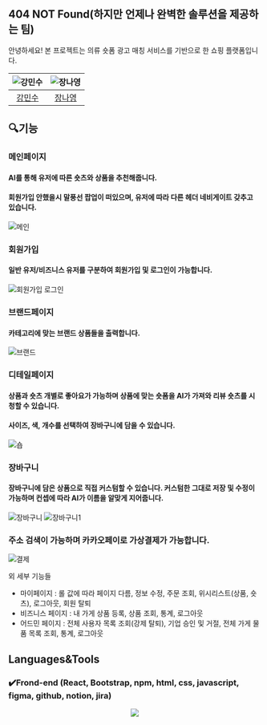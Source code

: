 ## 404 NOT Found(하지만 언제나 완벽한 솔루션을 제공하는 팀)

안녕하세요! 본 프로젝트는 의류 숏폼 광고 매칭 서비스를 기반으로 한 쇼핑 플랫폼입니다.

| ![강민수](https://avatars.githubusercontent.com/u/150498634?v=4) | ![장나영](https://avatars.githubusercontent.com/u/112605030?v=4) | 
| :-------------------------------------------------------------: | :-------------------------------------------------------------: |
|             [강민수](https://github.com/HanUL220)              |              [장나영](https://github.com/skdod2453)               | 

## 🔍기능

### 메인페이지
#### AI를 통해 유저에 따른 숏츠와 상품을 추천해줍니다.
#### 회원가입 안했을시 말풍선 팝업이 떠있으며, 유저에 따라 다른 헤더 네비게이트 갖추고 있습니다.
![메인](https://github.com/user-attachments/assets/e862590b-4820-48a2-99a5-a475d373a3aa)

### 회원가입
#### 일반 유저/비즈니스 유저를 구분하여 회원가입 및 로그인이 가능합니다.
![회원가입 로그인](https://github.com/user-attachments/assets/c11d0d6b-75a5-4283-8f72-c2b212e708f8)

### 브랜드페이지
#### 카테고리에 맞는 브랜드 상품들을 출력합니다.
![브랜드](https://github.com/user-attachments/assets/b5a96598-95f3-45c5-8fcc-9f2a85dccb74)


### 디테일페이지
#### 상품과 숏츠 개별로 좋아요가 가능하며 상품에 맞는 숏폼을 AI가 가져와 리뷰 숏츠를 시청할 수 있습니다.
#### 사이즈, 색, 개수를 선택하여 장바구니에 담을 수 있습니다.
![숍](https://github.com/user-attachments/assets/13866ebf-d607-4223-9fe4-ff15952edda5)

### 장바구니
#### 장바구니에 담은 상품으로 직접 커스텀할 수 있습니다. 커스텀한 그대로 저장 및 수정이 가능하며 컨셉에 따라 AI가 이름을 알맞게 지어줍니다.
![장바구니](https://github.com/user-attachments/assets/c7ca511d-5d01-41b0-b06b-58b24eab0a56)
![장바구니1](https://github.com/user-attachments/assets/05b649bf-b1ca-42fa-8828-a9313cdf3681)

### 주소 검색이 가능하며 카카오페이로 가상결제가 가능합니다.
![결제](https://github.com/user-attachments/assets/76fe786b-4163-448e-be2c-156a55ab9cb5)


외 세부 기능들
- 마이페이지 : 롤 값에 따라 페이지 다름, 정보 수정, 주문 조회, 위시리스트(상품, 숏츠), 로그아웃, 회원 탈퇴
- 비즈니스 페이지 : 내 가게 상품 등록, 상품 조회, 통계, 로그아웃
- 어드민 페이지 : 전체 사용자 목록 조회(강제 탈퇴), 기업 승인 및 거절, 전체 가게 물품 목록 조회, 통계, 로그아웃


## Languages&Tools
### ✔️Frond-end (React, Bootstrap, npm, html, css, javascript, figma, github, notion, jira)
<p align="center">
  <a href="https://skillicons.dev">
    <img src="https://skillicons.dev/icons?i=react,bootstrap,npm,html,css,js,figma,github,notion,jira" />
  </a>
</p>
